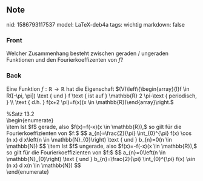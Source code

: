 ## Note
nid: 1586793117537
model: LaTeX-deb4a
tags: wichtig
markdown: false

### Front
Welcher Zusammenhang besteht zwischen geraden / ungeraden Funktionen und den Fourierkoeffizenten von $f$?

### Back
Eine Funktion $f: \mathbb{R} \rightarrow \mathbb{R}$ hat die Eigenschaft
$(V)\left\{\begin{array}{l}f \in R([-\pi, \pi]) \text { und } f \text { ist auf } \mathbb{R} 2 \pi-\text { periodisch, } \\ \text { d.h. } f(x+2 \pi)=f(x)(x \in \mathbb{R})\end{array}\right.$<div>
</div><div>%Satz 13.2</div><div>\begin{enumerate}</div><div>\item Ist $f$ gerade, also $f(x)=f(-x)(x \in \mathbb{R}),$ so gilt für die Fourierkoeffizienten von $f:$
$$
a_{n}=\frac{2}{\pi} \int_{0}^{\pi} f(x) \cos (n x) d x\left(n \in \mathbb{N}_{0}\right) \text { und } b_{n}=0(n \in \mathbb{N})
$$
\item Ist $f$ ungerade, also $f(x)=-f(-x)(x \in \mathbb{R}),$ so gilt für die Fourierkoeffizienten von $f:$
$$
a_{n}=0\left(n \in \mathbb{N}_{0}\right) \text { und } b_{n}=\frac{2}{\pi} \int_{0}^{\pi} f(x) \sin (n x) d x(n \in \mathbb{N})
$$
</div><div>\end{enumerate}</div><div>
</div>
